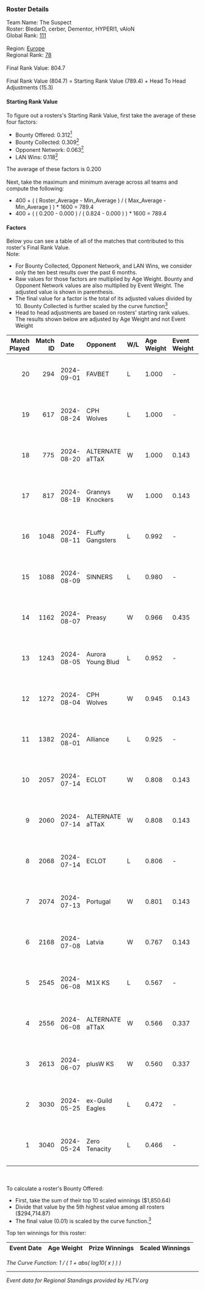 ### Roster Details<br />
Team Name: The Suspect<br />
Roster: BledarD, cerber, Dementor, HYPERI1, vAloN<br />
Global Rank: [111](../../standings_global_2024_09_11.md)<br />
<br />
Region: [Europe]( ../../standings_europe_2024_09_11.md)<br />
Regional Rank: [78]( ../../standings_europe_2024_09_11.md)<br />
<br />
Final Rank Value:  804.7<br />
<br />
Final Rank Value (804.7) = Starting Rank Value (789.4) + Head To Head Adjustments (15.3)<br />

#### Starting Rank Value<br />
To figure out a rosters's Starting Rank Value, first take the average of these four factors:<br />
- Bounty Offered: 0.312[<sup>1</sup>](#table2)
- Bounty Collected: 0.309[<sup>2</sup>](#table1)
- Opponent Network: 0.063[<sup>2</sup>](#table1)
- LAN Wins: 0.118[<sup>2</sup>](#table1)

The average of these factors is 0.200<br />
<br />
Next, take the maximum and minimum average across all teams and compute the following:<br />
- 400 + ( ( Roster_Average - Min_Average ) / ( Max_Average - Min_Average ) ) * 1600 = 789.4
- 400 + ( ( 0.200 - 0.000 ) / ( 0.824 - 0.000 ) ) * 1600 = 789.4


#### Factors<br />
Below you can see a table of all of the matches that contributed to this roster's Final Rank Value.<br />
Note:<br />

- For Bounty Collected, Opponent Network, and LAN Wins, we consider only the ten best results over the past 6 months.
- Raw values for those factors are multiplied by Age Weight. Bounty and Opponent Network values are also multiplied by Event Weight. The adjusted value is shown in parenthesis.
- The final value for a factor is the total of its adjusted values divided by 10. Bounty Collected is further scaled by the curve function[<sup>3</sup>](#curveFunction)
- Head to head adjustments are based on rosters' starting rank values. The results shown below are adjusted by Age Weight and not Event Weight
<span id="table1"></span><br />


| Match Played | Match ID | Date       | Opponent          | W/L | Age Weight | Event Weight | Bounty Collected | Opponent Network | LAN Wins  | H2H Adj. | Roster                                    |
| -: | -: | :- | :- | :- | :- | :- | :- | :- | :- | -: | :- |
|           20 |      294 | 2024-09-01 | FAVBET            | L   | 1.000      | -            | -                | -                | -         |   -14.22 | BledarD, cerber, Dementor, HYPERI1, vAloN |
|           19 |      617 | 2024-08-24 | CPH Wolves        | L   | 1.000      | -            | -                | -                | -         |   -16.17 | BledarD, Caleyy, Dementor, HYPERI1, vAloN |
|           18 |      775 | 2024-08-20 | ALTERNATE aTTaX   | W   | 1.000      | 0.143        | 0.103 (0.015)    | 0.812 (0.116)    | 0 (0.000) |    16.42 | BledarD, Caleyy, Dementor, HYPERI1, vAloN |
|           17 |      817 | 2024-08-19 | Grannys Knockers  | W   | 1.000      | 0.143        | 0.003 (0.000)    | 0.126 (0.018)    | 0 (0.000) |    11.41 | BledarD, Caleyy, Dementor, HYPERI1, vAloN |
|           16 |     1048 | 2024-08-11 | FLuffy Gangsters  | L   | 0.992      | -            | -                | -                | -         |   -22.06 | BledarD, Caleyy, Dementor, HYPERI1, vAloN |
|           15 |     1088 | 2024-08-09 | SINNERS           | L   | 0.980      | -            | -                | -                | -         |    -8.55 | BledarD, Caleyy, Dementor, HYPERI1, vAloN |
|           14 |     1162 | 2024-08-07 | Preasy            | W   | 0.966      | 0.435        | 0.006 (0.003)    | 0.155 (0.065)    | 0 (0.000) |    10.67 | BledarD, Caleyy, Dementor, HYPERI1, vAloN |
|           13 |     1243 | 2024-08-05 | Aurora Young Blud | L   | 0.952      | -            | -                | -                | -         |    -9.40 | BledarD, Caleyy, Dementor, HYPERI1, vAloN |
|           12 |     1272 | 2024-08-04 | CPH Wolves        | W   | 0.945      | 0.143        | 0.003 (0.000)    | 0.570 (0.077)    | 0 (0.000) |    14.55 | BledarD, Caleyy, Dementor, HYPERI1, vAloN |
|           11 |     1382 | 2024-08-01 | Alliance          | L   | 0.925      | -            | -                | -                | -         |   -14.76 | BledarD, Caleyy, Dementor, HYPERI1, vAloN |
|           10 |     2057 | 2024-07-14 | ECLOT             | W   | 0.808      | 0.143        | 0.071 (0.008)    | 0.733 (0.085)    | 0 (0.000) |    21.11 | BledarD, Caleyy, deb0, Dementor, HYPERI1  |
|            9 |     2060 | 2024-07-14 | ALTERNATE aTTaX   | W   | 0.808      | 0.143        | 0.103 (0.012)    | 0.812 (0.094)    | 0 (0.000) |    17.61 | BledarD, Caleyy, deb0, Dementor, HYPERI1  |
|            8 |     2068 | 2024-07-14 | ECLOT             | L   | 0.806      | -            | -                | -                | -         |    -3.76 | BledarD, Caleyy, deb0, Dementor, HYPERI1  |
|            7 |     2074 | 2024-07-13 | Portugal          | W   | 0.801      | 0.143        | 0.001 (0.000)    | 0.064 (0.007)    | 0 (0.000) |     6.48 | BledarD, Caleyy, deb0, Dementor, HYPERI1  |
|            6 |     2168 | 2024-07-08 | Latvia            | W   | 0.767      | 0.143        | 0.004 (0.000)    | 0.091 (0.010)    | 0 (0.000) |    10.86 | BledarD, Caleyy, deb0, Dementor, HYPERI1  |
|            5 |     2545 | 2024-06-08 | M1X KS            | L   | 0.567      | -            | -                | -                | -         |    -9.51 | BledarD, Caleyy, Dementor, HYPERI1, vAloN |
|            4 |     2556 | 2024-06-08 | ALTERNATE aTTaX   | W   | 0.566      | 0.337        | 0.103 (0.020)    | 0.812 (0.155)    | 1 (0.566) |    13.07 | BledarD, Caleyy, Dementor, HYPERI1, vAloN |
|            3 |     2613 | 2024-06-07 | plusW KS          | W   | 0.560      | 0.337        | 0.000 (0.000)    | 0.000 (0.000)    | 1 (0.560) |     1.87 | BledarD, Caleyy, Dementor, HYPERI1, vAloN |
|            2 |     3030 | 2024-05-25 | ex-Guild Eagles   | L   | 0.472      | -            | -                | -                | -         |    -7.90 | BledarD, Caleyy, Dementor, HYPERI1, vAloN |
|            1 |     3040 | 2024-05-24 | Zero Tenacity     | L   | 0.466      | -            | -                | -                | -         |    -2.42 | BledarD, Caleyy, Dementor, HYPERI1, vAloN |

<br />
<span id="table2"></span><br />
To calculate a roster's Bounty Offered:<br />

- First, take the sum of their top 10 scaled winnings ($1,850.64)
- Divide that value by the 5th highest value among all rosters ($294,714.87)
- The final value (0.01) is scaled by the curve function.[<sup>3</sup>](#curveFunction)

Top ten winnings for this roster:<br />

| Event Date | Age Weight | Prize Winnings | Scaled Winnings |
| :- | -: | :- | :- |


<span id="curveFunction"></span>_The Curve Function: 1 / ( 1 + abs( log10( x ) ) )_<br />

---
_Event data for Regional Standings provided by HLTV.org_<br />
